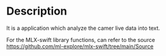 # Description

It is a application which analyze the camer live data into text.



For the MLX-swift library functions, can refer to the source https://github.com/ml-explore/mlx-swift/tree/main/Source


